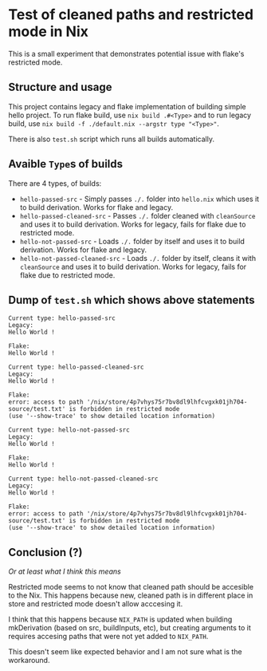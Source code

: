 # Test of cleaned paths and restricted mode in Nix 

This is a small experiment that demonstrates potential issue with flake's restricted mode.

## Structure and usage

This project contains legacy and flake implementation of building simple hello project.
To run flake build, use `nix build .#<Type>` and to run legacy build, use `nix build -f ./default.nix --argstr type "<Type>"`.

There is also `test.sh` script which runs all builds automatically.

## Avaible `Type`s of builds

There are 4 types, of builds:

- `hello-passed-src` - Simply passes `./.` folder into `hello.nix` which uses it to build derivation. Works for flake and legacy.
- `hello-passed-cleaned-src` - Passes `./.` folder cleaned with `cleanSource` and uses it to build derivation. Works for legacy, fails for flake due to restricted mode.
- `hello-not-passed-src` - Loads `./.` folder by itself and uses it to build derivation. Works for flake and legacy.
- `hello-not-passed-cleaned-src` - Loads `./.` folder by itself, cleans it with `cleanSource` and uses it to build derivation. Works for legacy, fails for flake due to restricted mode.

## Dump of `test.sh` which shows above statements

```
Current type: hello-passed-src
Legacy:
Hello World !

Flake:
Hello World !

Current type: hello-passed-cleaned-src
Legacy:
Hello World !

Flake:
error: access to path '/nix/store/4p7vhys75r7bv8dl9lhfcvgxk01jh704-source/test.txt' is forbidden in restricted mode
(use '--show-trace' to show detailed location information)

Current type: hello-not-passed-src
Legacy:
Hello World !

Flake:
Hello World !

Current type: hello-not-passed-cleaned-src
Legacy:
Hello World !

Flake:
error: access to path '/nix/store/4p7vhys75r7bv8dl9lhfcvgxk01jh704-source/test.txt' is forbidden in restricted mode
(use '--show-trace' to show detailed location information)
```

## Conclusion (?)

*Or at least what I think this means*

Restricted mode seems to not know that cleaned path should be accesible to the Nix.
This happens because new, cleaned path is in different place in store and restricted mode doesn't allow acccesing it.

I think that this happens because `NIX_PATH` is updated when building mkDerivation (based on src, buildInputs, etc), but creating arguments to it requires accesing paths that were not yet added to `NIX_PATH`.

This doesn't seem like expected behavior and I am not sure what is the workaround.

